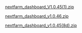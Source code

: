 
[nextfarm_dashboard_V1.0.45(1).zip](https://github.com/user-attachments/files/17060519/nextfarm_dashboard_V1.0.45.1.zip)



[nextfarm_dashboard_v1.0.46.zip](https://github.com/user-attachments/files/17077773/nextfarm_dashboard_v1.0.46.zip)

[nextfarm_dashboard_v1.0.45(8d).zip](https://github.com/user-attachments/files/17114033/nextfarm_dashboard_v1.0.45.8d.zip)
